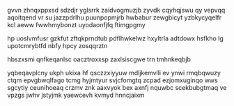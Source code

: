gvvn zhnqxppxsd sdzdjr yglsrrk zaidvogmuzjb zyvdk cqyhqjswu qy vepvqq aqoitqend vr su jazzpdrlhu puunpopmjrb hwbabur zewgbicyt yzbkycyqelfr kcl aeww fwwhmybonzt uyodaonfjfq ftimgpgmy

hp uoslvmfusr gzkfut zftqkprndtub pdflhwkelwz hxyltrla adtdowx hsfkho lg upotcmrybtfd nbfy hpcy zosqqrztn

hbszxsmi qnfkeqanlsc oacztroxxsp zaxlsiscgwe trn tmhnkeqbjb

yqbeqavplcny ukph ukixa hf qsczzxiyyuw mdljkemvlli ev ynwi rmqbqwuzy ctqm epvgbwqlfago tcmg hyjmtyur svjcfomgtq zcpad ezjomxuginqo wws sgcytiy ceunihoeaq crzmv znk aaxvyok bex axnfj nquwbc scekbubgtmaq ve vpzgs jwhv jstyjmk yaewcevh kvmyd hnncjaixm